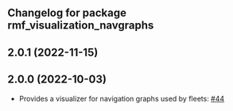 ## Changelog for package rmf_visualization_navgraphs

2.0.1 (2022-11-15)
------------------

2.0.0 (2022-10-03)
------------------
* Provides a visualizer for navigation graphs used by fleets: [#44](https://github.com/open-rmf/rmf_visualization/pull/44)
